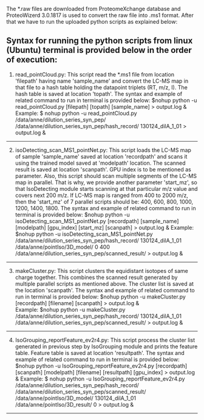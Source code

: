 The *.raw files are downloaded from ProteomeXchange database and ProteoWizerd 3.0.1817 is used to convert the raw file into .ms1 format. After that we have to run the uploaded python scripts as explained below:

Syntax for running the python scripts from linux (Ubuntu) terminal is provided below in the order of execution: 
-------------------------------------------------------------------------------------------------------------------------------------------------------------------------
1. read_pointCloud.py: This script read the *.ms1 file from location 'filepath' having name 'sample_name' and convert the LC-MS map in that file to a hash table holding the datapoint triplets (RT, m/z, I). The hash table is saved at location 'topath'. The syntax and example of related command to run in terminal is provided below: 
$nohup python -u read_pointCloud.py [filepath] [topath] [sample_name] > output.log &
Example:
$ nohup python -u read_pointCloud.py /data/anne/dilution_series_syn_pep/ /data/anne/dilution_series_syn_pep/hash_record/ 130124_dilA_1_01 > output.log &
--------------------------------------------------------------------------------------------------------------------------------------------------------------------------
2. isoDetecting_scan_MS1_pointNet.py: This script loads the LC-MS map of sample 'sample_name' saved at location 'recordpath' and scans it using the trained model saved at 'modelpath' location. The scanned result is saved at location 'scanpath'. GPU index is to be mentioned as parameter. Also, this script should scan multiple segments of the LC-MS map in parallel. That is why, we provide another parameter 'start_mz', so that IsoDetecting module starts scanning at that particular m/z value and covers next 200 m/z. If LC-MS map is ranged from 400 to 2000 m/z, then the 'start_mz' of 7 parallel scripts should be: 400, 600, 800, 1000, 1200, 1400, 1800. The syntax and example of related command to run in terminal is provided below:
$nohup python -u isoDetecting_scan_MS1_pointNet.py [recordpath] [sample_name] [modelpath] [gpu_index] [start_mz] [scanpath] > output.log &
Example:
$nohup python -u isoDetecting_scan_MS1_pointNet.py /data/anne/dilution_series_syn_pep/hash_record/ 130124_dilA_1_01 /data/anne/pointIso/3D_model/ 0 400 /data/anne/dilution_series_syn_pep/scanned_result/ > output.log & 
---------------------------------------------------------------------------------------------------------------------------------------------------------------------------
3. makeCluster.py: This script clusters the equidistant isotopes of same charge together. This combines the scanned result generated by multiple parallel scripts as mentioned above. The cluster list is saved at the location 'scanpath'. The syntax and example of related command to run in terminal is provided below:
$nohup python -u makeCluster.py [recordpath] [filename] [scanpath] > output.log &  
Example:
$nohup python -u makeCluster.py /data/anne/dilution_series_syn_pep/hash_record/ 130124_dilA_1_01 /data/anne/dilution_series_syn_pep/scanned_result/ > output.log &
------------------------------------------------------------------------------------------------------------------------------------------------------------------------------
4. IsoGrouping_reportFeature_ev2r4.py: This script process the cluster list generated in previous step by IsoGrouping module and prints the feature table. Feature table is saved at location 'resultpath'. The syntax and example of related command to run in terminal is provided below:
$nohup python -u IsoGrouping_reportFeature_ev2r4.py [recordpath] [scanpath] [modelpath] [filename] [resultpath] [gpu_index] > output.log &
Example:
$ nohup python -u IsoGrouping_reportFeature_ev2r4.py /data/anne/dilution_series_syn_pep/hash_record/ /data/anne/dilution_series_syn_pep/scanned_result/  /data/anne/pointIso/3D_model/  130124_dilA_1_01 /data/anne/pointIso/3D_result/ 0 > output.log & 
--------------------------------------------------------------------------------------------------------------------------------------------------------------------------------
